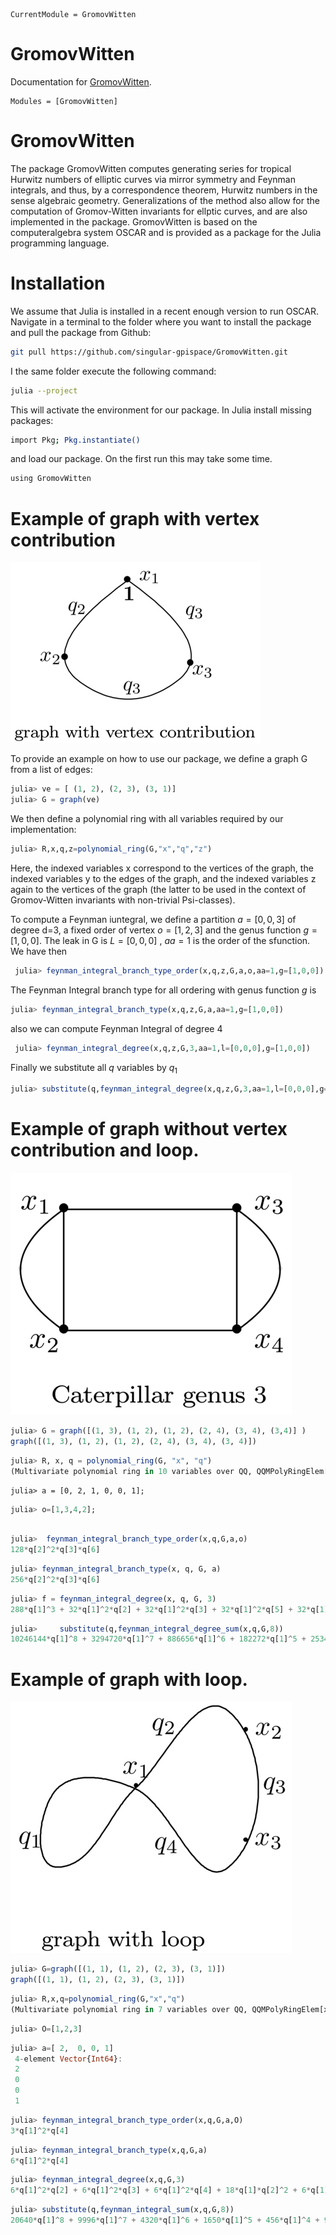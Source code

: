 ```@meta
CurrentModule = GromovWitten
```

# GromovWitten

Documentation for [GromovWitten](https://github.com/singular-gpispace/GromovWitten).

```@autodocs
Modules = [GromovWitten]
```

# GromovWitten

The package GromovWitten computes generating series for tropical Hurwitz numbers of elliptic curves via mirror symmetry and Feynman integrals, and thus, by a correspondence theorem, Hurwitz numbers in the sense algebraic geometry. Generalizations of the method also allow for the computation of Gromov-Witten invariants for ellptic curves, and are also implemented in the package. GromovWitten is based on the computeralgebra system OSCAR and is provided as a package for the Julia programming language.

# Installation

We assume that Julia is installed in a recent enough version to run OSCAR. Navigate in a terminal to the folder where you want to install the package and pull the package from Github:

```bash
git pull https://github.com/singular-gpispace/GromovWitten.git
```

I the same folder execute the following command:

```bash
julia --project
```

This will activate the environment for our package. In Julia install missing packages:

```bash
import Pkg; Pkg.instantiate()
```

and load our package. On the first run this may take some time.

```bash
using GromovWitten  
```

# Example of graph with vertex contribution

![alt text](img/graph_with_vertex1.png)



To provide an example on how to use our package, we define a graph G from a list of edges:

```julia
julia> ve = [ (1, 2), (2, 3), (3, 1)]  
julia> G = graph(ve)
```

We then define a polynomial ring with all variables required by our implementation:

```julia
julia> R,x,q,z=polynomial_ring(G,"x","q","z")
```

Here, the indexed variables x correspond to the vertices of the graph, the indexed variables y to the edges of the graph, and the indexed variables z again to the vertices of the graph (the latter to be used in the context of Gromov-Witten invariants with non-trivial Psi-classes).

To compute a Feynman iuntegral, we define a partition  $a=[0,0,3]$  of degree d=3, a fixed order of vertex $o=[1,2,3]$ and the genus function $g=[1,0,0]$. The leak in G is $L=[0,0,0]$ , $aa=1$ is the order of the sfunction. We have then

```julia
 julia> feynman_integral_branch_type_order(x,q,z,G,a,o,aa=1,g=[1,0,0])
```

The Feynman Integral branch type for all ordering with genus function $g$  is

```julia
julia> feynman_integral_branch_type(x,q,z,G,a,aa=1,g=[1,0,0])
```

also we can compute Feynman Integral of degree 4

```julia
 julia> feynman_integral_degree(x,q,z,G,3,aa=1,l=[0,0,0],g=[1,0,0])
```

Finally we substitute all $q$  variables by $q_{1}$

```julia
julia> substitute(q,feynman_integral_degree(x,q,z,G,3,aa=1,l=[0,0,0],g=[1,0,0]))
```

# Example of graph without vertex contribution and loop.

![alt text](img/Cartepillar3.png)

```julia
julia> G = graph([(1, 3), (1, 2), (1, 2), (2, 4), (3, 4), (3,4)] )
graph([(1, 3), (1, 2), (1, 2), (2, 4), (3, 4), (3, 4)])
```

```julia
julia> R, x, q = polynomial_ring(G, "x", "q")
(Multivariate polynomial ring in 10 variables over QQ, QQMPolyRingElem[x[1], x[2], x[3],x[4]], QQMPolyRingElem[q[1], q[2],q[3], q[4], q[5], q[6]])
```

```example
julia> a = [0, 2, 1, 0, 0, 1];
```

```julia
julia> o=[1,3,4,2];
```

```julia

julia>  feynman_integral_branch_type_order(x,q,G,a,o) 
128*q[2]^2*q[3]*q[6]
```

```julia
julia> feynman_integral_branch_type(x, q, G, a)  
256*q[2]^2*q[3]*q[6]
```

```julia
julia> f = feynman_integral_degree(x, q, G, 3)
288*q[1]^3 + 32*q[1]^2*q[2] + 32*q[1]^2*q[3] + 32*q[1]^2*q[5] + 32*q[1]^2*q[6] + 8*q[1]*q[2]*q[5] + 8*q[1]*q[2]*q[6] + 8*q[1]*q[3]*q[5] + 8*q[1]*q[3]*q[6] + 24*q[2]^3 + 152*q[2]^2*q[3] + 8*q[2]^2*q[5] + 8*q[2]^2*q[6] + 152*q[2]*q[3]^2 + 32*q[2]*q[3]*q[5] + 32*q[2]*q[3]*q[6] + 32*q[2]*q[4]^2 + 8*q[2]*q[4]*q[5] + 8*q[2]*q[4]*q[6] + 8*q[2]*q[5]^2 + 32*q[2]*q[5]*q[6] + 8*q[2]*q[6]^2 + 24*q[3]^3 + 8*q[3]^2*q[5] + 8*q[3]^2*q[6] + 32*q[3]*q[4]^2 + 8*q[3]*q[4]*q[5] + 8*q[3]*q[4]*q[6] + 8*q[3]*q[5]^2 + 32*q[3]*q[5]*q[6] + 8*q[3]*q[6]^2 + 288*q[4]^3 + 32*q[4]^2*q[5] + 32*q[4]^2*q[6] + 24*q[5]^3 + 152*q[5]^2*q[6] + 152*q[5]*q[6]^2 + 24*q[6]^3
```

```julia
julia>     substitute(q,feynman_integral_degree_sum(x,q,G,8))
10246144*q[1]^8 + 3294720*q[1]^7 + 886656*q[1]^6 + 182272*q[1]^5 + 25344*q[1]^4 + 1792*q[1]^3 + 32*q[1]^2
```

# Example of graph with loop.

![alt text](img/graph_loop.png)

```julia
julia> G=graph([(1, 1), (1, 2), (2, 3), (3, 1)])
graph([(1, 1), (1, 2), (2, 3), (3, 1)])
```

```julia
julia> R,x,q=polynomial_ring(G,"x","q")
(Multivariate polynomial ring in 7 variables over QQ, QQMPolyRingElem[x[1], x[2], x[3]], QQMPolyRingElem[q[1], q[2], q[3], q[4]])
```

```julia
julia> O=[1,2,3]  
```

```julia
julia> a=[ 2,  0, 0, 1]
 4-element Vector{Int64}:
 2
 0
 0
 1
```

```julia
julia> feynman_integral_branch_type_order(x,q,G,a,O)
3*q[1]^2*q[4]
```

```julia
julia> feynman_integral_branch_type(x,q,G,a)  
6*q[1]^2*q[4]
```

```julia
julia> feynman_integral_degree(x,q,G,3)
6*q[1]^2*q[2] + 6*q[1]^2*q[3] + 6*q[1]^2*q[4] + 18*q[1]*q[2]^2 + 6*q[1]*q[2]*q[3] + 6*q[1]*q[2]*q[4] + 18*q[1]*q[3]^2 + 6*q[1]*q[3]*q[4] + 18*q[1]*q[4]^2
```

```julia
julia> substitute(q,feynman_integral_sum(x,q,G,8))
20640*q[1]^8 + 9996*q[1]^7 + 4320*q[1]^6 + 1650*q[1]^5 + 456*q[1]^4 + 90*q[1]^3 + 6*q[1]^2
```
